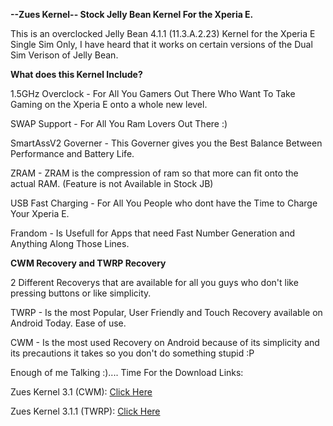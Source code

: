 

**--Zues Kernel-- Stock Jelly Bean Kernel For the Xperia E.**

This is an overclocked Jelly Bean 4.1.1 (11.3.A.2.23) Kernel for the Xperia E Single Sim Only, I have heard that it works on certain versions of the Dual Sim Verison of Jelly Bean.

**What does this Kernel Include?**

1.5GHz Overclock - For All You Gamers Out There Who Want To Take Gaming on the Xperia E onto a whole new level.

SWAP Support - For All You Ram Lovers Out There :)

SmartAssV2 Governer - This Governer gives you the Best Balance Between Performance and Battery Life.

ZRAM - ZRAM is the compression of ram so that more can fit onto the actual RAM. (Feature is not Available in Stock JB)

USB Fast Charging - For All You People who dont have the Time to Charge Your Xperia E.

Frandom - Is Usefull for Apps that need Fast Number Generation and Anything Along Those Lines.

**CWM Recovery and TWRP Recovery**

2 Different Recoverys that are available for all you guys who don't like pressing buttons or like simplicity.

TWRP - Is the most Popular, User Friendly and Touch Recovery available on Android Today. Ease of use.

CWM - Is the most used Recovery on Android because of its simplicity and its precautions it takes so you don't do something stupid :P

Enough of me Talking :).... Time For the Download Links:

Zues Kernel 3.1 (CWM): [Click Here](https://mega.co.nz/#!0sk0yZSA!NjUwS_6HICKEza4OCq1LUcQFM0UbPeTkLhZ1XpkakvI)

Zues Kernel 3.1.1 (TWRP): [Click Here](https://mega.co.nz/#!R1VEmJSB!JgOBW_deYPdCYu5s_B7zhdxXHBnfIjNrIwtLANmxW0Q)

